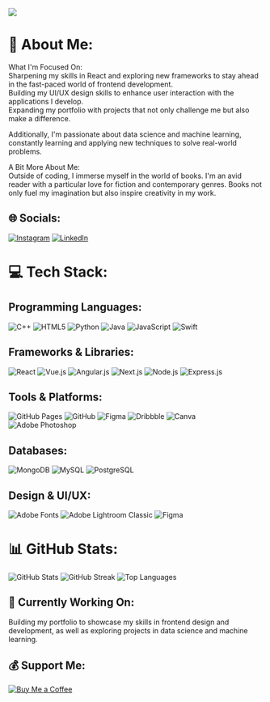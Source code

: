 [![](https://visitcount.itsvg.in/api?id=kairavipandya&icon=0&color=8)](https://visitcount.itsvg.in)

# 💫 About Me:
What I'm Focused On:  
Sharpening my skills in React and exploring new frameworks to stay ahead in the fast-paced world of frontend development.  
Building my UI/UX design skills to enhance user interaction with the applications I develop.  
Expanding my portfolio with projects that not only challenge me but also make a difference.  

Additionally, I'm passionate about data science and machine learning, constantly learning and applying new techniques to solve real-world problems.

A Bit More About Me:  
Outside of coding, I immerse myself in the world of books. I'm an avid reader with a particular love for fiction and contemporary genres. Books not only fuel my imagination but also inspire creativity in my work.

## 🌐 Socials:
[![Instagram](https://img.shields.io/badge/Instagram-%23E4405F.svg?style=for-the-badge&logo=Instagram&logoColor=white)](https://instagram.com/kairavipandya)
[![LinkedIn](https://img.shields.io/badge/LinkedIn-%230077B5.svg?style=for-the-badge&logo=linkedin&logoColor=white)](https://linkedin.com/in/kairavi-p)

# 💻 Tech Stack:
## Programming Languages:
![C++](https://img.shields.io/badge/C++-00599C.svg?style=for-the-badge&logo=c%2B%2B&logoColor=white&color=d1a481)
![HTML5](https://img.shields.io/badge/HTML5-E34F26.svg?style=for-the-badge&logo=html5&logoColor=white&color=d1a481)
![Python](https://img.shields.io/badge/Python-3670A0?style=for-the-badge&logo=python&logoColor=ffdd54&color=d1a481)
![Java](https://img.shields.io/badge/Java-ED8B00.svg?style=for-the-badge&logo=java&logoColor=white&color=d1a481)
![JavaScript](https://img.shields.io/badge/JavaScript-323330.svg?style=for-the-badge&logo=javascript&logoColor=F7DF1E&color=d1a481)
![Swift](https://img.shields.io/badge/Swift-F54A2A?style=for-the-badge&logo=swift&logoColor=white&color=d1a481)

## Frameworks & Libraries:
![React](https://img.shields.io/badge/React-20232A.svg?style=for-the-badge&logo=react&logoColor=61DAFB&color=fab4a4)
![Vue.js](https://img.shields.io/badge/Vue.js-35495E.svg?style=for-the-badge&logo=vuedotjs&logoColor=4FC08D&color=fab4a4)
![Angular.js](https://img.shields.io/badge/Angular.js-E23237.svg?style=for-the-badge&logo=angularjs&logoColor=white&color=fab4a4)
![Next.js](https://img.shields.io/badge/Next.js-000000.svg?style=for-the-badge&logo=next.js&logoColor=white&color=fab4a4)
![Node.js](https://img.shields.io/badge/Node.js-6DA55F.svg?style=for-the-badge&logo=node.js&logoColor=white&color=fab4a4)
![Express.js](https://img.shields.io/badge/Express.js-404D59.svg?style=for-the-badge&logo=express&logoColor=61DAFB&color=fab4a4)

## Tools & Platforms:
![GitHub Pages](https://img.shields.io/badge/GitHub%20Pages-121013.svg?style=for-the-badge&logo=github&logoColor=white&color=d3d596)
![GitHub](https://img.shields.io/badge/GitHub-181717.svg?style=for-the-badge&logo=github&logoColor=white&color=d3d596)
![Figma](https://img.shields.io/badge/Figma-F24E1E.svg?style=for-the-badge&logo=figma&logoColor=white&color=d3d596)
![Dribbble](https://img.shields.io/badge/Dribbble-EA4C89.svg?style=for-the-badge&logo=dribbble&logoColor=white&color=d3d596)
![Canva](https://img.shields.io/badge/Canva-00C4CC.svg?style=for-the-badge&logo=Canva&logoColor=white&color=d3d596)
![Adobe Photoshop](https://img.shields.io/badge/Adobe%20Photoshop-31A8FF.svg?style=for-the-badge&logo=adobe%20photoshop&logoColor=white&color=d3d596)

## Databases:
![MongoDB](https://img.shields.io/badge/MongoDB-4EA94B.svg?style=for-the-badge&logo=mongodb&logoColor=white&color=efe4dc)
![MySQL](https://img.shields.io/badge/MySQL-00000F.svg?style=for-the-badge&logo=mysql&logoColor=white&color=efe4dc)
![PostgreSQL](https://img.shields.io/badge/PostgreSQL-316192.svg?style=for-the-badge&logo=postgresql&logoColor=white&color=efe4dc)

## Design & UI/UX:
![Adobe Fonts](https://img.shields.io/badge/Adobe%20Fonts-000B1D.svg?style=for-the-badge&logo=Adobe%20Fonts&logoColor=white&color=cb7287)
![Adobe Lightroom Classic](https://img.shields.io/badge/Adobe%20Lightroom%20Classic-31A8FF.svg?style=for-the-badge&logo=Adobe%20Lightroom%20Classic&logoColor=white&color=cb7287)
![Figma](https://img.shields.io/badge/Figma-F24E1E.svg?style=for-the-badge&logo=figma&logoColor=white&color=cb7287)


# 📊 GitHub Stats:
![GitHub Stats](https://github-readme-stats.vercel.app/api?username=kairavipandya&theme=material-palenight&hide_border=false&include_all_commits=true&count_private=true)
![GitHub Streak](https://github-readme-streak-stats.herokuapp.com/?user=kairavipandya&theme=material-palenight&hide_border=false)
![Top Languages](https://github-readme-stats.vercel.app/api/top-langs/?username=kairavipandya&theme=material-palenight&hide_border=false&layout=compact)

## 💼 Currently Working On:
Building my portfolio to showcase my skills in frontend design and development, as well as exploring projects in data science and machine learning.

## 💰 Support Me:
[![Buy Me a Coffee](https://img.shields.io/badge/Buy%20Me%20a%20Coffee-ffdd00?style=for-the-badge&logo=buy-me-a-coffee&logoColor=black)](https://buymeacoffee.com/kairavipandya)

<!-- Proudly created with GPRM ( https://gprm.itsvg.in ) -->
